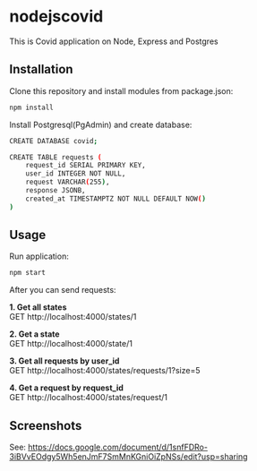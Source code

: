 # nodejscovid

This is Covid application on Node, Express and Postgres

## Installation

Clone this repository and install modules from package.json:

```sh
npm install
```

Install Postgresql(PgAdmin) and create database:

```sh
CREATE DATABASE covid;

CREATE TABLE requests (
    request_id SERIAL PRIMARY KEY,
    user_id INTEGER NOT NULL,
    request VARCHAR(255),
    response JSONB,
    created_at TIMESTAMPTZ NOT NULL DEFAULT NOW()
)
```

## Usage

Run application:

```sh
npm start
```

After you can send requests:<br/>

<b>1. Get all states <br/></b>
GET http://localhost:4000/states/1 <br/>

<b>2. Get a state <br/></b>
GET http://localhost:4000/state/1 <br/>

<b>3. Get all requests by user_id <br/></b>
GET http://localhost:4000/states/requests/1?size=5 <br/>

<b>4. Get a request by request_id <br/></b>
GET http://localhost:4000/states/request/1 <br/>

## Screenshots

See:
https://docs.google.com/document/d/1snfFDRo-3iBVvEOdgy5Wh5enJmF7SmMnKGniOiZpNSs/edit?usp=sharing

